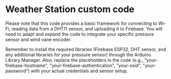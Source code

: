 # Weather Station custom code 

Please note that this code provides a basic framework for connecting to Wi-Fi, reading data from a DHT11 sensor, and uploading it to Firebase. You will need to adapt and expand the code to integrate your specific pressure sensor and wind vane encoder.

Remember to install the required libraries (Firebase ESP32, DHT sensor, and any additional libraries for your pressure sensor) through the Arduino Library Manager. Also, replace the placeholders in the code (e.g., "your-firebase-hostname", "your-firebase-authentication", "your-ssid", "your-password") with your actual credentials and sensor setup.
